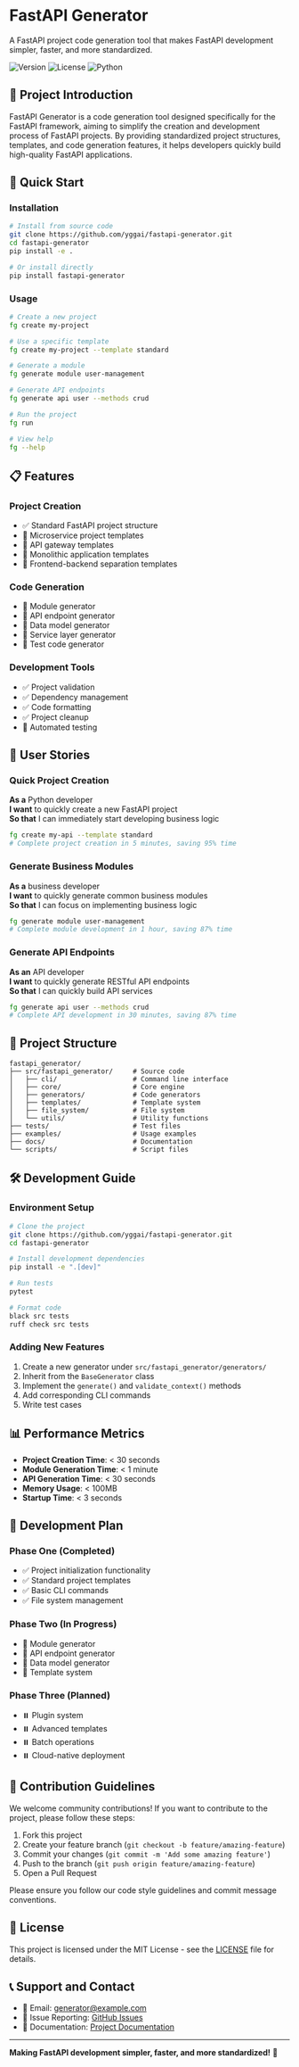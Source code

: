 # FastAPI Generator

A FastAPI project code generation tool that makes FastAPI development simpler, faster, and more standardized.

![Version](https://img.shields.io/badge/version-0.1.0-blue)
![License](https://img.shields.io/badge/license-MIT-green)
![Python](https://img.shields.io/badge/Python-3.8%2B-yellow)

## 📖 Project Introduction

FastAPI Generator is a code generation tool designed specifically for the FastAPI framework, aiming to simplify the creation and development process of FastAPI projects. By providing standardized project structures, templates, and code generation features, it helps developers quickly build high-quality FastAPI applications.

## 🚀 Quick Start

### Installation

```bash
# Install from source code
git clone https://github.com/yggai/fastapi-generator.git
cd fastapi-generator
pip install -e .

# Or install directly
pip install fastapi-generator
```

### Usage

```bash
# Create a new project
fg create my-project

# Use a specific template
fg create my-project --template standard

# Generate a module
fg generate module user-management

# Generate API endpoints
fg generate api user --methods crud

# Run the project
fg run

# View help
fg --help
```

## 📋 Features

### Project Creation
- ✅ Standard FastAPI project structure
- 🔄 Microservice project templates
- 🔄 API gateway templates
- 🔄 Monolithic application templates
- 🔄 Frontend-backend separation templates

### Code Generation
- 🔄 Module generator
- 🔄 API endpoint generator
- 🔄 Data model generator
- 🔄 Service layer generator
- 🔄 Test code generator

### Development Tools
- ✅ Project validation
- ✅ Dependency management
- ✅ Code formatting
- ✅ Project cleanup
- 🔄 Automated testing

## 🎯 User Stories

### Quick Project Creation
**As a** Python developer  
**I want** to quickly create a new FastAPI project  
**So that** I can immediately start developing business logic

```bash
fg create my-api --template standard
# Complete project creation in 5 minutes, saving 95% time
```

### Generate Business Modules
**As a** business developer  
**I want** to quickly generate common business modules  
**So that** I can focus on implementing business logic

```bash
fg generate module user-management
# Complete module development in 1 hour, saving 87% time
```

### Generate API Endpoints
**As an** API developer  
**I want** to quickly generate RESTful API endpoints  
**So that** I can quickly build API services

```bash
fg generate api user --methods crud
# Complete API development in 30 minutes, saving 87% time
```

## 📁 Project Structure

```
fastapi_generator/
├── src/fastapi_generator/     # Source code
│   ├── cli/                   # Command line interface
│   ├── core/                  # Core engine
│   ├── generators/            # Code generators
│   ├── templates/             # Template system
│   ├── file_system/           # File system
│   └── utils/                 # Utility functions
├── tests/                     # Test files
├── examples/                  # Usage examples
├── docs/                      # Documentation
└── scripts/                   # Script files
```

## 🛠️ Development Guide

### Environment Setup

```bash
# Clone the project
git clone https://github.com/yggai/fastapi-generator.git
cd fastapi-generator

# Install development dependencies
pip install -e ".[dev]"

# Run tests
pytest

# Format code
black src tests
ruff check src tests
```

### Adding New Features

1. Create a new generator under `src/fastapi_generator/generators/`
2. Inherit from the `BaseGenerator` class
3. Implement the `generate()` and `validate_context()` methods
4. Add corresponding CLI commands
5. Write test cases

## 📊 Performance Metrics

- **Project Creation Time**: < 30 seconds
- **Module Generation Time**: < 1 minute
- **API Generation Time**: < 30 seconds
- **Memory Usage**: < 100MB
- **Startup Time**: < 3 seconds

## 🎯 Development Plan

### Phase One (Completed)
- ✅ Project initialization functionality
- ✅ Standard project templates
- ✅ Basic CLI commands
- ✅ File system management

### Phase Two (In Progress)
- 🔄 Module generator
- 🔄 API endpoint generator
- 🔄 Data model generator
- 🔄 Template system

### Phase Three (Planned)
- ⏸️ Plugin system
- ⏸️ Advanced templates
- ⏸️ Batch operations
- ⏸️ Cloud-native deployment

## 🤝 Contribution Guidelines

We welcome community contributions! If you want to contribute to the project, please follow these steps:

1. Fork this project
2. Create your feature branch (`git checkout -b feature/amazing-feature`)
3. Commit your changes (`git commit -m 'Add some amazing feature'`)
4. Push to the branch (`git push origin feature/amazing-feature`)
5. Open a Pull Request

Please ensure you follow our code style guidelines and commit message conventions.

## 📄 License

This project is licensed under the MIT License - see the [LICENSE](LICENSE) file for details.

## 📞 Support and Contact

- 📧 Email: generator@example.com
- 🐛 Issue Reporting: [GitHub Issues](https://github.com/yggai/fastapi-generator/issues)
- 📖 Documentation: [Project Documentation](docs/)

---

**Making FastAPI development simpler, faster, and more standardized!** 🚀 